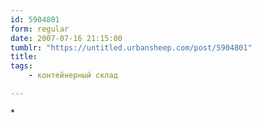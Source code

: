 ```yaml
---
id: 5904801
form: regular
date: 2007-07-16 21:15:00
tumblr: "https://untitled.urbansheep.com/post/5904801"
title:
tags:
    - контейнерный склад

---
```


<p>*</p>

